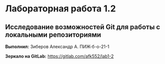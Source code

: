 # Лабораторная работа 1.2
## Исследование возможностей Git для работы с локальными репозиториями

**Выполнил:** Зиберов Александр А. ПИЖ-б-о-21-1

**Зеркало на GitLab:** https://gitlab.com/afk552/lab1-2
